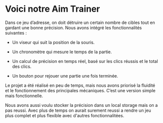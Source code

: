# Voici notre Aim Trainer

 

Dans ce jeu d’adresse, on doit détruire un certain nombre de cibles tout en gardant une bonne précision. Nous avons intégré les fonctionnalités suivantes :

 

- Un viseur qui suit la position de la souris.

- Un chronomètre qui mesure le temps de la partie.

- Un calcul de précision en temps réel, basé sur les clics réussis et le total des clics.

- Un bouton pour rejouer une partie une fois terminée.

 

Le projet a été réalisé en peu de temps, mais nous avons priorisé la fluidité et le fonctionnement des principales mécaniques. C’est une version simple mais fonctionnelle.

Nous avons aussi voulu stocker la précision dans un local storage mais on a pas reussi.
Avec plus de temps on aurait surement reussi a rendre un jeu plus complet et plus flexible avec d'autres fonctionnalitées.
